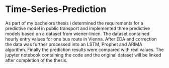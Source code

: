 # Time-Series-Prediction
As part of my bachelors thesis i determined the requirements for a predictive model in public transport and implemented three predictive models based on a dataset from wiener-linien. The dataset contained hourly entry values for one bus route in Vienna. After EDA and correction the data was further processed into an LSTM, Prophet and ARIMA algorithm. Finally the prediction results were compared with real values. The jupyter notebook containing the code and the original dataset will be linked after completion of the thesis.
